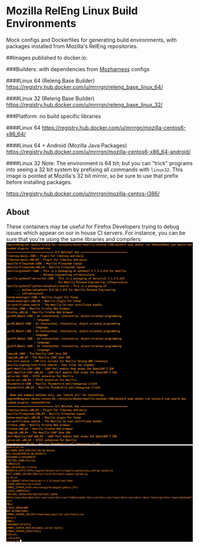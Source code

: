 Mozilla RelEng Linux Build Environments
=======================================

Mock configs and Dockerfiles for generating build environments, with packages installed from Mozilla's RelEng repositories.

##Images published to docker.io:

###Builders: with dependencies from <a href="https://github.com/mozilla/build-mozharness">Mozharness</a> configs

####Linux 64 (Releng Base Builder)
https://registry.hub.docker.com/u/mrrrgn/releng_base_linux_64/

####Linux 32 (Releng Base Builder)
https://registry.hub.docker.com/u/mrrrgn/releng_base_linux_32/

###Platform: no build specific libraries

####Linux 64
https://registry.hub.docker.com/u/mrrrgn/mozilla-centos6-x86_64/

####Linux 64 + Android (Mozilla Java Packages)
https://registry.hub.docker.com/u/mrrrgn/mozilla-centos6-x86_64-android/

####Linux 32
Note: The environment is 64 bit; but you can "trick" programs into seeing a 32 bit system by prefixing all commands with `linux32`. This image is pointed at Mozilla's 32 bit mirror, so be sure to use that prefix before installing packages.

https://registry.hub.docker.com/u/mrrrgn/mozilla-centos-i386/

## About
These containers may be useful for Firefox Developers trying to debug issues which appear on our in house CI servers. For instance, you can be sure that you're using the same libraries and compilers:
<img src="yum.png"></img>
<img src="env.png"></img>
